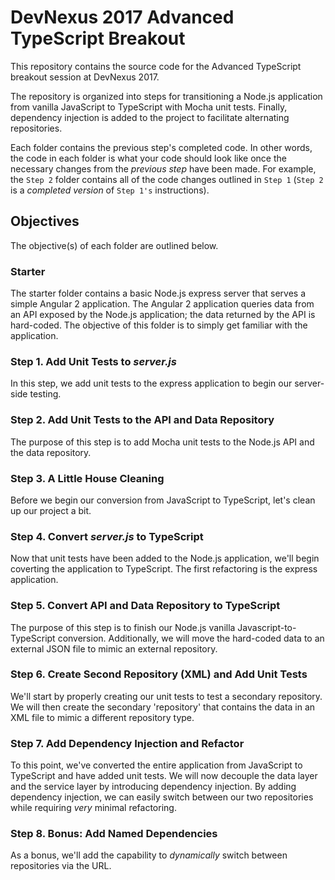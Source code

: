 # DevNexus 2017 Advanced TypeScript Breakout
This repository contains the source code for the Advanced TypeScript breakout session at DevNexus 2017.

The repository is organized into steps for transitioning a Node.js application from vanilla JavaScript to TypeScript with Mocha unit tests.  Finally, dependency injection is added to the project to facilitate alternating repositories.  

Each folder contains the previous step's completed code.  In other words, the code in each folder is what your code should look like once the necessary changes from the _previous step_ have been made.  For example, the `Step 2` folder contains all of the code changes outlined in `Step 1` (`Step 2` is a _completed version_ of `Step 1's` instructions).

## Objectives
The objective(s) of each folder are outlined below.

### Starter
The starter folder contains a basic Node.js express server that serves a simple Angular 2 application. The Angular 2 application queries data from an API exposed by the Node.js application; the data returned by the API is hard-coded.  The objective of this folder is to simply get familiar with the application.

### Step 1. Add Unit Tests to _server.js_
In this step, we add unit tests to the express application to begin our server-side testing.

### Step 2. Add Unit Tests to the API and Data Repository
The purpose of this step is to add Mocha unit tests to the Node.js API and the data repository.

### Step 3. A Little House Cleaning
Before we begin our conversion from JavaScript to TypeScript, let's clean up our project a bit.

### Step 4. Convert _server.js_ to TypeScript
Now that unit tests have been added to the Node.js application, we'll begin coverting the application to TypeScript.  The first refactoring is the express application.

### Step 5. Convert API and Data Repository to TypeScript
The purpose of this step is to finish our Node.js vanilla Javascript-to-TypeScript conversion.  Additionally, we will move the hard-coded data to an external JSON file to mimic an external repository.

### Step 6. Create Second Repository (XML) and Add Unit Tests
We'll start by properly creating our unit tests to test a secondary repository.  We will then create the secondary 'repository' that contains the data in an XML file to mimic a different repository type.  

### Step 7. Add Dependency Injection and Refactor
To this point, we've converted the entire application from JavaScript to TypeScript and have added unit tests.  We will now decouple the data layer and the service layer by introducing dependency injection.  By adding dependency injection, we can easily switch between our two repositories while requiring _very_ minimal refactoring.

### Step 8. Bonus: Add Named Dependencies
As a bonus, we'll add the capability to _dynamically_ switch between repositories via the URL.
